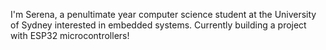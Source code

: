 I'm Serena, a penultimate year computer science student at the University of Sydney interested in embedded systems. Currently building a project with ESP32 microcontrollers!
